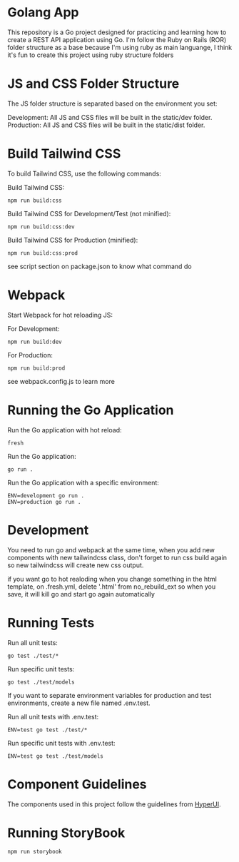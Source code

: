 # Golang App
This repository is a Go project designed for practicing and learning how to create a REST API application using Go. 
I'm follow the Ruby on Rails (ROR) folder structure as a base because I'm using ruby as main languange, I think it's fun to create this project using ruby structure folders

# JS and CSS Folder Structure
The JS folder structure is separated based on the environment you set:

Development: All JS and CSS files will be built in the static/dev folder.  
Production: All JS and CSS files will be built in the static/dist folder.

# Build Tailwind CSS
To build Tailwind CSS, use the following commands:

Build Tailwind CSS:
````
npm run build:css
````
Build Tailwind CSS for Development/Test (not minified):
````
npm run build:css:dev
````
Build Tailwind CSS for Production (minified):
````
npm run build:css:prod
````
see script section on package.json to know what command do  

# Webpack
Start Webpack for hot reloading JS:

For Development:
````
npm run build:dev
````
For Production:
````
npm run build:prod
````

see webpack.config.js to learn more  

# Running the Go Application

Run the Go application with hot reload:
````
fresh
````

Run the Go application:
````
go run .
````

Run the Go application with a specific environment:
````
ENV=development go run .
ENV=production go run .
````
# Development
You need to run go and webpack at the same time, when you add new components with new tailwindcss class, don't forget to run css build again so new tailwindcss will create new css output.


if you want go to hot realoding when you change something in the html template, on .fresh.yml, delete '.html' from no_rebuild_ext
so when you save, it will kill go and start go again automatically

# Running Tests
Run all unit tests:
````
go test ./test/*
````
Run specific unit tests:
````
go test ./test/models
````
If you want to separate environment variables for production and test environments, create a new file named .env.test.

Run all unit tests with .env.test:
````
ENV=test go test ./test/*
````

Run specific unit tests with .env.test:
````
ENV=test go test ./test/models
````
# Component Guidelines

The components used in this project follow the guidelines from [HyperUI](https://www.hyperui.dev/).

# Running StoryBook
````
npm run storybook
````